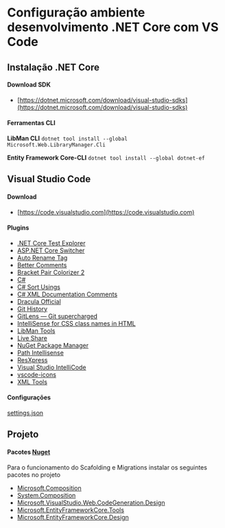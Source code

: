 # Configuração ambiente desenvolvimento .NET Core com VS Code

## Instalação .NET Core

#### Download SDK
- [https://dotnet.microsoft.com/download/visual-studio-sdks](https://dotnet.microsoft.com/download/visual-studio-sdks)

#### Ferramentas CLI

**LibMan CLI**
``dotnet tool install --global Microsoft.Web.LibraryManager.Cli``

**Entity Framework Core-CLI**
``dotnet tool install --global dotnet-ef``

## Visual Studio Code

#### Download
- [https://code.visualstudio.com](https://code.visualstudio.com)

#### Plugins

- [.NET Core Test Explorer](https://marketplace.visualstudio.com/items?itemName=formulahendry.dotnet-test-explorer)
- [ASP.NET Core Switcher](https://marketplace.visualstudio.com/items?itemName=adrianwilczynski.asp-net-core-switcher)
- [Auto Rename Tag](https://marketplace.visualstudio.com/items?itemName=formulahendry.auto-rename-tag)
- [Better Comments](https://marketplace.visualstudio.com/items?itemName=aaron-bond.better-comments)
- [Bracket Pair Colorizer 2](https://marketplace.visualstudio.com/items?itemName=CoenraadS.bracket-pair-colorizer-2)
- [C#](https://marketplace.visualstudio.com/items?itemName=ms-dotnettools.csharp)
- [C# Sort Usings](https://marketplace.visualstudio.com/items?itemName=jongrant.csharpsortusings)
- [C# XML Documentation Comments](https://marketplace.visualstudio.com/items?itemName=k--kato.docomment)
- [Dracula Official](https://marketplace.visualstudio.com/items?itemName=dracula-theme.theme-dracula)
- [Git History](https://marketplace.visualstudio.com/items?itemName=donjayamanne.githistory)
- [GitLens — Git supercharged](https://marketplace.visualstudio.com/items?itemName=eamodio.gitlens)
- [IntelliSense for CSS class names in HTML](https://marketplace.visualstudio.com/items?itemName=Zignd.html-css-class-completion)
- [LibMan Tools](https://marketplace.visualstudio.com/items?itemName=adrianwilczynski.libman)
- [Live Share](https://marketplace.visualstudio.com/items?itemName=MS-vsliveshare.vsliveshare)
- [NuGet Package Manager](https://marketplace.visualstudio.com/items?itemName=jmrog.vscode-nuget-package-manager)
- [Path Intellisense](https://marketplace.visualstudio.com/items?itemName=christian-kohler.path-intellisense)
- [ResXpress](https://marketplace.visualstudio.com/items?itemName=PrateekMahendrakar.resxpress)
- [Visual Studio IntelliCode](https://marketplace.visualstudio.com/items?itemName=VisualStudioExptTeam.vscodeintellicode)
- [vscode-icons](https://marketplace.visualstudio.com/items?itemName=vscode-icons-team.vscode-icons)
- [XML Tools](https://marketplace.visualstudio.com/items?itemName=DotJoshJohnson.xml)

#### Configurações

[settings.json](settings.json)

## Projeto

#### Pacotes [Nuget](https://www.nuget.org/)

Para o funcionamento do Scafolding e Migrations instalar os seguintes pacotes no projeto

- [Microsoft.Composition](https://www.nuget.org/packages/Microsoft.Composition/)
- [System.Composition](https://www.nuget.org/packages/System.Composition/)
- [Microsoft.VisualStudio.Web.CodeGeneration.Design](https://www.nuget.org/packages/Microsoft.VisualStudio.Web.CodeGeneration.Design/)
- [Microsoft.EntityFrameworkCore.Tools](https://www.nuget.org/packages/Microsoft.EntityFrameworkCore.Tools/)
- [Microsoft.EntityFrameworkCore.Design](https://www.nuget.org/packages/Microsoft.EntityFrameworkCore.Design/)
